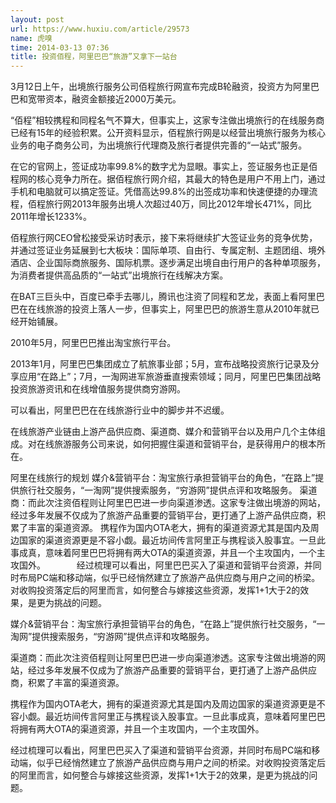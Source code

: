 ```yaml
---
layout: post
url: https://www.huxiu.com/article/29573
name: 虎嗅
time: 2014-03-13 07:36
title: 投资佰程，阿里巴巴“旅游”又拿下一站台
---
```

3月12日上午，出境旅行服务公司佰程旅行网宣布完成B轮融资，投资方为阿里巴巴和宽带资本，融资金额接近2000万美元。

“佰程”相较携程和同程名气不算大，但事实上，这家专注做出境旅行的在线服务商已经有15年的经验积累。公开资料显示，佰程旅行网是以经营出境旅行服务为核心业务的电子商务公司，为出境旅行代理商及旅行者提供完善的“一站式”服务。

在它的官网上，签证成功率99.8%的数字尤为显眼。事实上，签证服务也正是佰程网的核心竞争力所在。据佰程旅行网介绍，其最大的特色是用户不用上门，通过手机和电脑就可以搞定签证。凭借高达99.8%的出签成功率和快速便捷的办理流程，佰程旅行网2013年服务出境人次超过40万，同比2012年增长471%，同比 2011年增长1233%。

佰程旅行网CEO曾松接受采访时表示，接下来将继续扩大签证业务的竞争优势，并通过签证业务延展到七大板块：国际单项、自由行、专属定制、主题团组、境外酒店、企业国际商旅服务、国际机票。逐步满足出境自由行用户的各种单项服务，为消费者提供高品质的“一站式”出境旅行在线解决方案。

在BAT三巨头中，百度已牵手去哪儿，腾讯也注资了同程和艺龙，表面上看阿里巴巴在在线旅游的投资上落人一步，但事实上，阿里巴巴的旅游生意从2010年就已经开始铺展。

2010年5月，阿里巴巴推出淘宝旅行平台。

2013年1月，阿里巴巴集团成立了航旅事业部；5月，宣布战略投资旅行记录及分享应用“在路上”；7月，一淘网进军旅游垂直搜索领域；同月，阿里巴巴集团战略投资旅游资讯和在线增值服务提供商穷游网。

可以看出，阿里巴巴在在线旅游行业中的脚步并不迟缓。

在线旅游产业链由上游产品供应商、渠道商、媒介和营销平台以及用户几个主体组成。对在线旅游服务公司来说，如何把握住渠道和营销平台，是获得用户的根本所在。

阿里在线旅行的规划 媒介&营销平台：淘宝旅行承担营销平台的角色，“在路上”提供旅行社交服务，“一淘网”提供搜索服务，“穷游网”提供点评和攻略服务。 渠道商：而此次注资佰程则让阿里巴巴进一步向渠道渗透。这家专注做出境游的网站，经过多年发展不仅成为了旅游产品重要的营销平台，更打通了上游产品供应商，积累了丰富的渠道资源。 携程作为国内OTA老大，拥有的渠道资源尤其是国内及周边国家的渠道资源更是不容小觑。最近坊间传言阿里正与携程谈入股事宜。一旦此事成真，意味着阿里巴巴将拥有两大OTA的渠道资源，并且一个主攻国内，一个主攻国外。 　　　 经过梳理可以看出，阿里巴巴买入了渠道和营销平台资源，并同时布局PC端和移动端，似乎已经悄然建立了旅游产品供应商与用户之间的桥梁。对收购投资落定后的阿里而言，如何整合与嫁接这些资源，发挥1+1大于2的效果，是更为挑战的问题。

媒介&营销平台：淘宝旅行承担营销平台的角色，“在路上”提供旅行社交服务，“一淘网”提供搜索服务，“穷游网”提供点评和攻略服务。

渠道商：而此次注资佰程则让阿里巴巴进一步向渠道渗透。这家专注做出境游的网站，经过多年发展不仅成为了旅游产品重要的营销平台，更打通了上游产品供应商，积累了丰富的渠道资源。

携程作为国内OTA老大，拥有的渠道资源尤其是国内及周边国家的渠道资源更是不容小觑。最近坊间传言阿里正与携程谈入股事宜。一旦此事成真，意味着阿里巴巴将拥有两大OTA的渠道资源，并且一个主攻国内，一个主攻国外。

经过梳理可以看出，阿里巴巴买入了渠道和营销平台资源，并同时布局PC端和移动端，似乎已经悄然建立了旅游产品供应商与用户之间的桥梁。对收购投资落定后的阿里而言，如何整合与嫁接这些资源，发挥1+1大于2的效果，是更为挑战的问题。

